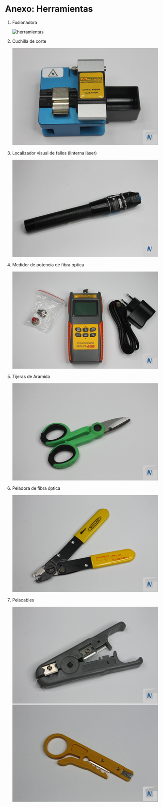 # Anexo: Herramientas

1. Fusionadora

    ![herramientas](herramientas/1.png)
2. Cuchilla de corte

    ![herramientas](herramientas/2.png)
3. Localizador visual de fallos (linterna láser)

    ![herramientas](herramientas/3.png)
4. Medidor de potencia de fibra óptica

    ![herramientas](herramientas/4.png)
5. Tijeras de Aramida

    ![herramientas](herramientas/5.png)
6. Peladora de fibra óptica

    ![herramientas](herramientas/6.png)
7. Pelacables

    ![herramientas](herramientas/7a.png)
    ![herramientas](herramientas/7b.png)